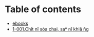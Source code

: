 # Table of contents

* [ebooks](README.md)
* [1-001.Chi̍t nî sóa chai, saⁿ nî khiā n̂g](1-001.chi-t-ni-soa-chai-sa-ni-khia-n-g.md)
